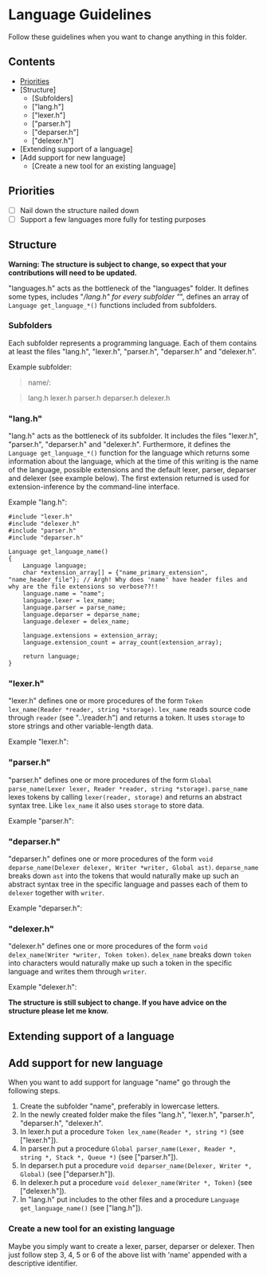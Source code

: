 # Language Guidelines

Follow these guidelines when you want to change anything in this folder.

## Contents

- [Priorities](#Priorities)
- [Structure]
  - [Subfolders]
  - ["lang.h"]
  - ["lexer.h"]
  - ["parser.h"]
  - ["deparser.h"]
  - ["delexer.h"]
- [Extending support of a language]
- [Add support for new language]
  - [Create a new tool for an existing language]

## Priorities

- [ ] Nail down the structure nailed down
- [ ] Support a few languages more fully for testing purposes

## Structure

**Warning: The structure is subject to change, so expect that your contributions will need to be updated.**

"languages.h" acts as the bottleneck of the "languages" folder. It defines some types, includes "*/lang.h" for every subfolder "*", defines an array of `Language get_language_*()` functions included from subfolders.

### Subfolders

Each subfolder represents a programming language. Each of them contains at least the files "lang.h", "lexer.h", "parser.h", "deparser.h" and "delexer.h".

Example subfolder:
> name/:

> lang.h lexer.h  parser.h  deparser.h  delexer.h

### "lang.h"

"lang.h" acts as the bottleneck of its subfolder. It includes the files "lexer.h", "parser.h", "deparser.h" and "delexer.h". Furthermore, it defines the `Language get_language_*()` function for the language which returns some information about the language, which at the time of this writing is the name of the language, possible extensions and the default lexer, parser, deparser and delexer (see example below). The first extension returned is used for extension-inference by the command-line interface.

Example "lang.h":
```c-cpp
#include "lexer.h"
#include "delexer.h"
#include "parser.h"
#include "deparser.h"

Language get_language_name()
{
    Language language;
    char *extension_array[] = {"name_primary_extension", "name_header_file"}; // Argh! Why does 'name' have header files and why are the file extensions so verbose??!!
    language.name = "name";
    language.lexer = lex_name;
    language.parser = parse_name;
    language.deparser = deparse_name;
    language.delexer = delex_name;
    
    language.extensions = extension_array;
    language.extension_count = array_count(extension_array);
    
    return language;
}
```

### "lexer.h"

"lexer.h" defines one or more procedures of the form `Token lex_name(Reader *reader, string *storage)`. `lex_name` reads source code through `reader` (see "..\reader.h") and returns a token. It uses `storage` to store strings and other variable-length data.

Example "lexer.h":

### "parser.h"

"parser.h" defines one or more procedures of the form `Global parse_name(Lexer lexer, Reader *reader, string *storage)`. `parse_name` lexes tokens by calling `lexer(reader, storage)` and returns an abstract syntax tree. Like `lex_name` it also uses `storage` to store data.

Example "parser.h":

### "deparser.h"

"deparser.h" defines one or more procedures of the form `void deparse_name(Delexer delexer, Writer *writer, Global ast)`. `deparse_name` breaks down `ast` into the tokens that would naturally make up such an abstract syntax tree in the specific language and passes each of them to `delexer` together with `writer`.

Example "deparser.h":

### "delexer.h"

"delexer.h" defines one or more procedures of the form `void delex_name(Writer *writer, Token token)`. `delex_name` breaks down `token` into characters would naturally make up such a token in the specific language and writes them through `writer`.

Example "delexer.h":

**The structure is still subject to change. If you have advice on the structure please let me know.**

## Extending support of a language



## Add support for new language

When you want to add support for language "name" go through the following steps.

1. Create the subfolder "name", preferably in lowercase letters.
2. In the newly created folder make the files "lang.h", "lexer.h", "parser.h", "deparser.h", "delexer.h".
3. In lexer.h put a procedure `Token lex_name(Reader *, string *)` (see ["lexer.h"]).
4. In parser.h put a procedure `Global parser_name(Lexer, Reader *, string *, Stack *, Queue *)`  (see ["parser.h"]).
5. In deparser.h put a procedure `void deparser_name(Delexer, Writer *, Global)`  (see ["deparser.h"]).
6. In delexer.h put a procedure `void delexer_name(Writer *, Token)`  (see ["delexer.h"]).
7. In "lang.h" put includes to the other files and a procedure `Language get_language_name()`  (see ["lang.h"]).

### Create a new tool for an existing language

Maybe you simply want to create a lexer, parser, deparser or delexer. Then just follow step 3, 4, 5 or 6 of the above list with 'name' appended with a descriptive identifier.



